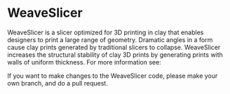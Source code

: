 # WeaveSlicer
WeaveSlicer is a slicer optimized for 3D printing in clay that enables designers to print a large range of geometry. Dramatic angles in a form cause clay prints generated by traditional slicers to collapse. WeaveSlicer increases the structural stability of clay 3D prints by generating prints with walls of uniform thickness. For more information see: 

If you want to make changes to the WeaveSlicer code, please make your own branch, and do a pull request.
